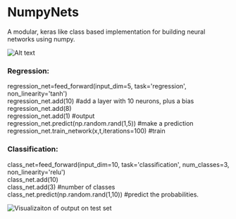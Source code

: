# NumpyNets

A modular, keras like class based implementation for building neural networks using numpy. 


![Alt text](relative/path/to/img.jpg?raw=true "Title")

### Regression: 

regression_net=feed_forward(input_dim=5, task='regression', non_linearity='tanh')                  
regression_net.add(10)  #add a layer with 10 neurons, plus a bias  
regression_net.add(8)  
regression_net.add(1)  #output  
regression_net.predict(np.random.rand(1,5))   #make a prediction  
regression_net.train_network(x,t,iterations=100)   #train  

### Classification:

class_net=feed_forward(input_dim=10, task='classification', num_classes=3, non_linearity='relu')        
class_net.add(10)   
class_net.add(3) #number of classes  
class_net.predict(np.random.rand(1,10)) #predict the probabilities.  


![Visualizaiton of output on test set](/images/screenshot.png)
